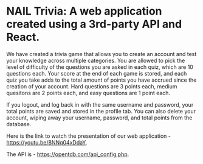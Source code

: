 # NAIL Trivia: A web application created using a 3rd-party API and React.

We have created a trivia game that allows you to create an account and test your knowledge across multiple categories. You are allowed to pick the level of difficulty of the questions you are asked in each quiz, which are 10 questions each. Your score at the end of each game is stored, and each quiz you take adds to the total amount of points you have accrued since the creation of your account. Hard questions are 3 points each, medium quesitons are 2 points each, and easy questions are 1 point each. 

If you logout, and log back in with the same username and password, your total points are saved and stored in the profile tab. You can also delete your account, wiping away your username, password, and total points from the database. 

Here is the link to watch the presentation of our web application - https://youtu.be/8NNq04xDdaY.

The API is - https://opentdb.com/api_config.php.

